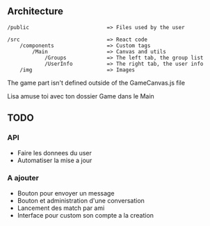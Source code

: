 ## Architecture
```
/public                         => Files used by the user

/src                            => React code
    /components                 => Custom tags
        /Main                   => Canvas and utils
            /Groups             => The left tab, the group list
            /UserInfo           => The right tab, the user info
    /img                        => Images
```

The game part isn't defined outside of the GameCanvas.js file

Lisa amuse toi avec ton dossier Game dans le Main


## TODO

### API

- Faire les donnees du user
- Automatiser la mise a jour


### A ajouter

- Bouton pour envoyer un message
- Bouton et administration d'une conversation
- Lancement des match par ami
- Interface pour custom son compte a la creation
